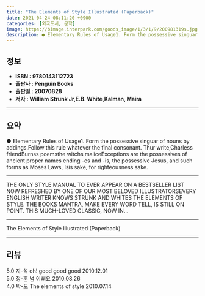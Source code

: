 ```yaml
---
title: "The Elements of Style Illustrated (Paperback)"
date: 2021-04-24 08:11:20 +0900
categories: [외국도서, 문학]
image: https://bimage.interpark.com/goods_image/1/3/1/9/200981319s.jpg
description: ● Elementary Rules of Usage1. Form the possessive singuar of nouns by addings.Follow this rule whatever the final consonant. Thur write,Charless friendBurnss p
---
```


## **정보**

- **ISBN : 9780143112723**
- **출판사 : Penguin Books**
- **출판일 : 20070828**
- **저자 : William Strunk Jr,E.B. White,Kalman, Maira**

------



## **요약**

●  Elementary Rules of Usage1. Form the possessive singuar of nouns by addings.Follow this rule whatever the final consonant. Thur write,Charless friendBurnss poemsthe witchs maliceExceptions are the possessives of ancient proper names ending -es and -is, the possessive Jesus, and such forms as Moses Laws, Isis sake, for righteousness sake.

------

THE ONLY STYLE MANUAL TO EVER APPEAR ON A BESTSELLER LIST NOW REFRESHED BY ONE OF OUR MOST BELOVED ILLUSTRATORSEVERY ENGLISH WRITER KNOWS STRUNK AND WHITES THE ELEMENTS OF STYLE. THE BOOKS MANTRA, MAKE EVERY WORD TELL, IS STILL ON POINT. THIS MUCH-LOVED CLASSIC, NOW IN... 

------


The Elements of Style Illustrated (Paperback) 

------


## **리뷰** 

5.0 지-석 oh! good good good 2010.12.01 <br/>5.0 정-훈 넘 이뻐요 2010.08.26 <br/>4.0 박-도 The elements of style 2010.07.14 <br/>